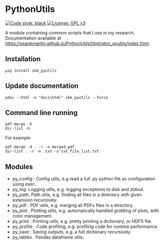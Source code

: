 # PythonUtils

[![Code style: black](https://img.shields.io/badge/code%20style-black-000000.svg)](https://github.com/psf/black)
[![License: GPL v3](https://img.shields.io/badge/License-GPLv3-blue.svg)](https://www.gnu.org/licenses/gpl-3.0)

A module containing common scripts that I use in my research.
Documentation available at https://seankmartin.github.io/PythonUtils/html/skm_pyutils/index.html.

## Installation

`pip install skm_pyutils`

## Update documentation
`pdoc --html -o "docs\html" skm_pyutils --force`

## Command line running
```
pdf-merge -h
dir-list -h
```
For example
```
pdf-merge -d . -r -o merged.pdf
dir-list . -r -e .txt -o txt_file_list.txt
```

## Modules
- py_config : Config utils, e.g read a full .py python file as configuration using exec.
- py_log: Logging utils, e.g. logging exceptions to disk and stdout.
- py_path: Path utils, e.g. finding all files in a directory with given extension recursively.
- py_pdf : PDF utils, e.g. merging all PDFs files in a directory.
- py_plot : Plotting utils, e.g. automatically handled gridding of plots, with color management.
- py_print : Printing utils, e.g. pretty printing a dictionary, or HDF5 file.
- py_profile : Code profiling, e.g. profiling code for runtime performance.
- py_save : Saving outputs, e.g. a full dictionary recursively.
- py_tables : Pandas dataframe utils.